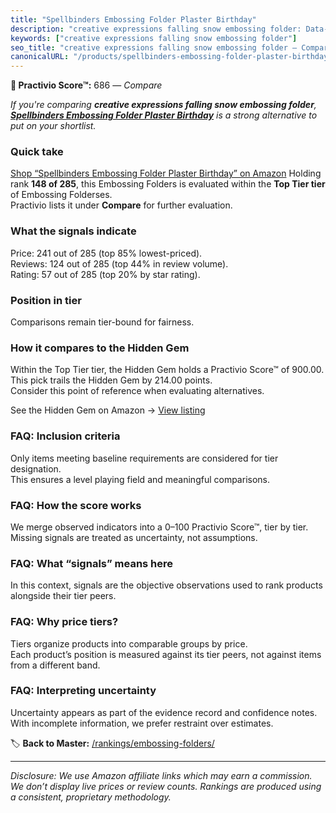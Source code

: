 ```yaml
---
title: "Spellbinders Embossing Folder Plaster Birthday"
description: "creative expressions falling snow embossing folder: Data-driven ranking using the Practivio Score™. Positioned by quality, value, demand, findability, momentum."
keywords: ["creative expressions falling snow embossing folder"]
seo_title: "creative expressions falling snow embossing folder — Compare (2025)"
canonicalURL: "/products/spellbinders-embossing-folder-plaster-birthday-B0DBLH5YCY/"
---
```


**🛒 Practivio Score™:** 686 — _Compare_


*If you're comparing **creative expressions falling snow embossing folder**, **[Spellbinders Embossing Folder Plaster Birthday](https://www.amazon.com/dp/B0DBLH5YCY?tag=practivio-20)** is a strong alternative to put on your shortlist.*
### Quick take
[Shop “Spellbinders Embossing Folder Plaster Birthday” on Amazon](https://www.amazon.com/dp/B0DBLH5YCY?tag=practivio-20)
Holding rank **148 of 285**, this Embossing Folders is evaluated within the **Top Tier tier** of Embossing Folderses.  
Practivio lists it under **Compare** for further evaluation.

### What the signals indicate
Price: 241 out of 285 (top 85% lowest-priced).  
Reviews: 124 out of 285 (top 44% in review volume).  
Rating: 57 out of 285 (top 20% by star rating).  

### Position in tier
Comparisons remain tier-bound for fairness.

### How it compares to the Hidden Gem
Within the Top Tier tier, the Hidden Gem holds a Practivio Score™ of 900.00.  
This pick trails the Hidden Gem by 214.00 points.  
Consider this point of reference when evaluating alternatives.  

See the Hidden Gem on Amazon → [View listing](https://www.amazon.com/dp/B001BDI70A?tag=practivio-20)

### FAQ: Inclusion criteria
Only items meeting baseline requirements are considered for tier designation.  
This ensures a level playing field and meaningful comparisons.

### FAQ: How the score works
We merge observed indicators into a 0–100 Practivio Score™, tier by tier.  
Missing signals are treated as uncertainty, not assumptions.

### FAQ: What “signals” means here
In this context, signals are the objective observations used to rank products alongside their tier peers.

### FAQ: Why price tiers?
Tiers organize products into comparable groups by price.  
Each product’s position is measured against its tier peers, not against items from a different band.

### FAQ: Interpreting uncertainty
Uncertainty appears as part of the evidence record and confidence notes.  
With incomplete information, we prefer restraint over estimates.

<!-- Missing template for Compare/CompareWithinPriceClass -->


🏷️ **Back to Master:** [/rankings/embossing-folders/](/rankings/embossing-folders/)

---
_Disclosure: We use Amazon affiliate links which may earn a commission. We don’t display live prices or review counts. Rankings are produced using a consistent, proprietary methodology._
